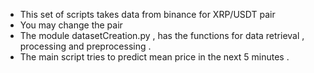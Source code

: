 - This set of scripts takes data from binance for XRP/USDT pair
- You may change the pair
- The module datasetCreation.py , has the functions for data retrieval , processing and preprocessing .
- The main script tries to predict mean price in the next 5 minutes .
